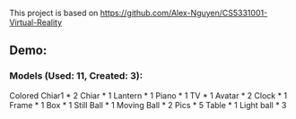 This project is based on https://github.com/Alex-Nguyen/CS5331001-Virtual-Reality

## Demo:

### Models (Used: 11, Created: 3):
Colored Chiar1 * 2
Chiar * 1
Lantern * 1
Piano * 1
TV * 1
Avatar * 2
Clock * 1
Frame * 1
Box * 1
Still Ball * 1
Moving Ball * 2
Pics * 5
Table * 1
Light ball * 3
